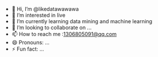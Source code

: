 - 👋 Hi, I’m @likedatawawawa
- 👀 I’m interested in live
- 🌱 I’m currently learning data mining and machine learning
- 💞️ I’m looking to collaborate on ...
- 📫 How to reach me :1306805091@qq.com
- 😄 Pronouns: ...
- ⚡ Fun fact: ...

<!---
likedatawawawa/likedatawawawa is a ✨ special ✨ repository because its `README.md` (this file) appears on your GitHub profile.
You can click the Preview link to take a look at your changes.
--->
